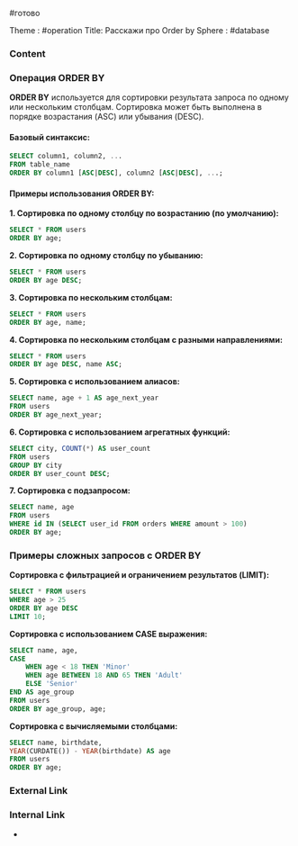 #готово 

Theme : #operation
Title: Расскажи про Order by
Sphere : #database

### Content

### Операция ORDER BY

**ORDER BY** используется для сортировки результата запроса по одному или нескольким столбцам. Сортировка может быть выполнена в порядке возрастания (ASC) или убывания (DESC).

#### Базовый синтаксис:

```sql
SELECT column1, column2, ...
FROM table_name
ORDER BY column1 [ASC|DESC], column2 [ASC|DESC], ...;
```

#### Примеры использования ORDER BY:

**1. Сортировка по одному столбцу по возрастанию (по умолчанию):**

```sql
SELECT * FROM users
ORDER BY age;
```

**2. Сортировка по одному столбцу по убыванию:**

```sql
SELECT * FROM users
ORDER BY age DESC;
```

**3. Сортировка по нескольким столбцам:**

```sql
SELECT * FROM users
ORDER BY age, name;
```

**4. Сортировка по нескольким столбцам с разными направлениями:**

```sql
SELECT * FROM users
ORDER BY age DESC, name ASC;
```

**5. Сортировка с использованием алиасов:**

```sql
SELECT name, age + 1 AS age_next_year
FROM users
ORDER BY age_next_year;
```

**6. Сортировка с использованием агрегатных функций:**

```sql
SELECT city, COUNT(*) AS user_count
FROM users
GROUP BY city
ORDER BY user_count DESC;
```

**7. Сортировка с подзапросом:**

```sql
SELECT name, age
FROM users
WHERE id IN (SELECT user_id FROM orders WHERE amount > 100)
ORDER BY age;
```

### Примеры сложных запросов с ORDER BY

**Сортировка с фильтрацией и ограничением результатов (LIMIT):**

```sql
SELECT * FROM users
WHERE age > 25
ORDER BY age DESC
LIMIT 10;
```

**Сортировка с использованием CASE выражения:**

```sql
SELECT name, age, 
CASE 
    WHEN age < 18 THEN 'Minor'
    WHEN age BETWEEN 18 AND 65 THEN 'Adult'
    ELSE 'Senior'
END AS age_group
FROM users
ORDER BY age_group, age;
```

**Сортировка с вычисляемыми столбцами:**

```sql
SELECT name, birthdate, 
YEAR(CURDATE()) - YEAR(birthdate) AS age
FROM users
ORDER BY age;
```
### External Link



### Internal Link

- 